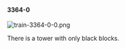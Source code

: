 #### 3364-0
![train-3364-0-0.png](https://github.com/lil-lab/nlvr/raw/master/nlvr/train/images/57/train-3364-0-0.png "train-3364-0-0.png")

There is a tower with only black blocks.